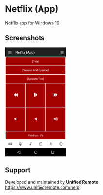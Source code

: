 # Netflix (App)
Netflix app for Windows 10

## Screenshots
<img src="ignore/screen.png" width="200" />

## Support
Developed and maintained by **Unified Remote**  
https://www.unifiedremote.com/help